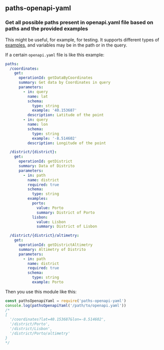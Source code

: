 ## paths-openapi-yaml
### Get all possible paths present in openapi.yaml file based on paths and the provided examples

This might be useful, for example, for testing. It supports different types of [examples](https://swagger.io/docs/specification/adding-examples/), and variables may be in the path or in the query.

If a certain `openapi.yaml` file is like this example:

```yaml
paths:
  /coordinates:
    get:
      operationId: getDataByCoordinates
      summary: Get data by Coordinates in query
      parameters:
        - in: query
          name: lat
          schema:
            type: string
            example: '40.153687'
          description: Latitude of the point
        - in: query
          name: lon
          schema:
            type: string
            example: '-8.514602'
          description: Longitude of the point

  /district/{district}:
    get:
      operationId: getDistrict
      summary: Data of Distrito
      parameters:
        - in: path
          name: district
          required: true
          schema:
            type: string
          examples:
            porto:
              value: Porto
              summary: District of Porto
            lisbon:
              value: Lisbon
              summary: District of Lisbon

  /district/{district}/altimetry:
    get:
      operationId: getDistrictAltimetry
      summary: Altimetry of Distrito
      parameters:
        - in: path
          name: district
          required: true
          schema:
            type: string
            example: Porto
```

Then you use this module like this:

```js
const pathsOpenapiYaml = require('paths-openapi-yaml')
console.log(pathsOpenapiYaml('/path/to/openapi.yaml'))
/*
[
  '/coordinates?lat=40.153687&lon=-8.514602',
  '/district/Porto',
  '/district/Lisbon',
  '/district/Porto/altimetry'
}
*/

```
